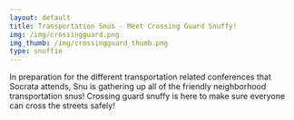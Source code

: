 ```yaml
---
layout: default
title: Transportation Snus - Meet Crossing Guard Snuffy!
img: /img/crossingguard.png
img_thumb: /img/crossingguard_thumb.png
type: snuffie
---
```


In preparation for the different transportation related conferences that Socrata attends, Snu is gathering up all of the friendly neighborhood transportation snus! Crossing guard snuffy is here to make sure everyone can cross the streets safely!
